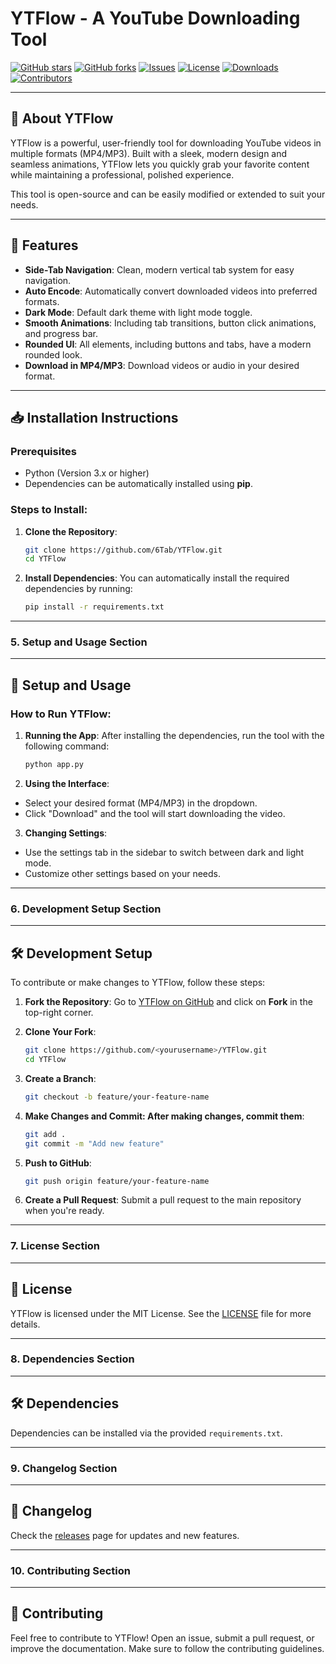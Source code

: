 # YTFlow - A YouTube Downloading Tool
[![GitHub stars](https://img.shields.io/github/stars/6Tab/YTFlow)](https://github.com/6Tab/YTFlow)
[![GitHub forks](https://img.shields.io/github/forks/6Tab/YTFlow)](https://github.com/6Tab/YTFlow)
[![Issues](https://img.shields.io/github/issues/6Tab/YTFlow)](https://github.com/6Tab/YTFlow/issues)
[![License](https://img.shields.io/github/license/6Tab/YTFlow)](https://github.com/6Tab/YTFlow/blob/main/LICENSE)
[![Downloads](https://img.shields.io/github/downloads/6Tab/YTFlow/total)](https://github.com/6Tab/YTFlow/releases)
[![Contributors](https://img.shields.io/github/contributors/6Tab/YTFlow)](https://github.com/6Tab/YTFlow/graphs/contributors)

---

## 🚀 About YTFlow
YTFlow is a powerful, user-friendly tool for downloading YouTube videos in multiple formats (MP4/MP3). Built with a sleek, modern design and seamless animations, YTFlow lets you quickly grab your favorite content while maintaining a professional, polished experience.

This tool is open-source and can be easily modified or extended to suit your needs.

---

## 📂 Features
- **Side-Tab Navigation**: Clean, modern vertical tab system for easy navigation.
- **Auto Encode**: Automatically convert downloaded videos into preferred formats.
- **Dark Mode**: Default dark theme with light mode toggle.
- **Smooth Animations**: Including tab transitions, button click animations, and progress bar.
- **Rounded UI**: All elements, including buttons and tabs, have a modern rounded look.
- **Download in MP4/MP3**: Download videos or audio in your desired format.

---

## 📥 Installation Instructions

### Prerequisites
- Python (Version 3.x or higher)
- Dependencies can be automatically installed using **pip**.

### Steps to Install:
1. **Clone the Repository**:
   ```bash
   git clone https://github.com/6Tab/YTFlow.git
   cd YTFlow

2. **Install Dependencies**: You can automatically install the required dependencies by running:
   ```bash
   pip install -r requirements.txt

---

### **5. Setup and Usage Section**

---

## 🔧 Setup and Usage

### How to Run YTFlow:
1. **Running the App**:
   After installing the dependencies, run the tool with the following command:
   ```bash
   python app.py

2. **Using the Interface**:
- Select your desired format (MP4/MP3) in the dropdown.
- Click "Download" and the tool will start downloading the video.

3. **Changing Settings**:
- Use the settings tab in the sidebar to switch between dark and light mode.
- Customize other settings based on your needs.

---

### **6. Development Setup Section**

---

## 🛠️ Development Setup

To contribute or make changes to YTFlow, follow these steps:

1. **Fork the Repository**:
   Go to [YTFlow on GitHub](https://github.com/6tab/YTFlow) and click on **Fork** in the top-right corner.

2. **Clone Your Fork**:
   ```bash
   git clone https://github.com/<yourusername>/YTFlow.git
   cd YTFlow

3. **Create a Branch**:
   ```bash
   git checkout -b feature/your-feature-name

4. **Make Changes and Commit: After making changes, commit them**:
   ```bash
   git add .
   git commit -m "Add new feature"

5. **Push to GitHub**:
   ```bash
   git push origin feature/your-feature-name

6. **Create a Pull Request**: Submit a pull request to the main repository when you're ready.

---

### **7. License Section**

---

## 🔐 License

YTFlow is licensed under the MIT License. See the [LICENSE](LICENSE) file for more details.

---

### **8. Dependencies Section**

---

## 🛠️ Dependencies

Dependencies can be installed via the provided `requirements.txt`.

---

### **9. Changelog Section**

---

## 📄 Changelog

Check the [releases](https://github.com/6tab/YTFlow/releases) page for updates and new features.

---

### **10. Contributing Section**

---

## 🤝 Contributing

Feel free to contribute to YTFlow! Open an issue, submit a pull request, or improve the documentation. Make sure to follow the contributing guidelines.
